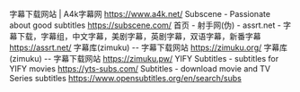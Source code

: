 字幕下载网站 | A4k字幕网
https://www.a4k.net/
Subscene - Passionate about good subtitles
https://subscene.com/
首页 - 射手网(伪) - assrt.net - 字幕下载，字幕组，中文字幕，美剧字幕，英剧字幕，双语字幕，新番字幕
https://assrt.net/
字幕库(zimuku) -- 字幕下载网站
https://zimuku.org/
字幕库(zimuku) -- 字幕下载网站
https://zimuku.pw/
YIFY Subtitles - subtitles for YIFY movies
https://yts-subs.com/
Subtitles - download movie and TV Series subtitles
https://www.opensubtitles.org/en/search/subs